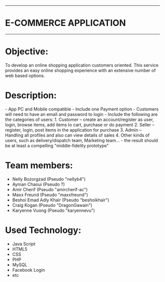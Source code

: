 ---------------------------
# E-COMMERCE APPLICATION
---------------------------

# Objective:
To develop an online shopping application customers oriented. This service provides an easy online shopping experience with an extensive number of web based options.

# Description:
<MISSING PART>
  <Should Include these requirements>
    - App PC and Mobile compatible
    - Include one Payment option
    - Customers will need to have an email and password to login
    - Include the following are the categories of users:
      1. Customer – create an account/register as user, login, browse items, add items to cart, purchase or do payment
      2. Seller – register, login, post items in the application for purchase
      3. Admin – Handling all profiles and also can view details of sales
      4. Other kinds of users, such as delivery/dispatch team, Marketing team…
    - the result should be at least a compelling "middle-fidelity prototype"

# Team members:
- Nelly Bozorgzad (Pseudo "nellyb4")
- Ayman Chaoui (Pseudo ?)
- Amir Cherif (Pseudo "amircherif-ac")
- Maxx Freund (Pseudo "maxxfreund")
- Beshoi Emad Adly Khair (Pseudo "beshoikhair")
- Craig Kogan (Pseudo "DragonGawain")
- Karyenne Vuong (Pseudo "karyennevu")

# Used Technology:
- Java Script
- HTML5
- CSS
- PHP
- MySQL
- Facebook Login
- etc
